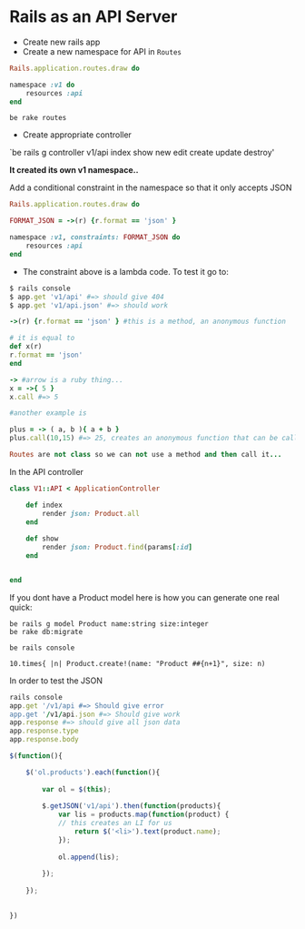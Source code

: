 # Rails as an API Server

* Create new rails app
* Create a new namespace for API in `Routes`

```ruby
Rails.application.routes.draw do

namespace :v1 do
	resources :api
end
```

`be rake routes`

* Create appropriate controller

`be rails g controller v1/api index show new edit create update destroy'

**It created its own v1 namespace..**

Add a conditional constraint in the namespace so that it only accepts JSON

```ruby
Rails.application.routes.draw do

FORMAT_JSON = ->(r) {r.format == 'json' }

namespace :v1, constraints: FORMAT_JSON do
	resources :api
end
```

* The constraint above is a lambda code. To test it go to:

```ruby
$ rails console
$ app.get 'v1/api' #=> should give 404
$ app.get 'v1/api.json' #=> should work
```

```ruby
->(r) {r.format == 'json' } #this is a method, an anonymous function

# it is equal to
def x(r)
r.format == 'json'
end

-> #arrow is a ruby thing...
x = ->{ 5 }
x.call #=> 5

#another example is

plus = -> ( a, b ){ a + b }
plus.call(10,15) #=> 25, creates an anonymous function that can be called

Routes are not class so we can not use a method and then call it...
```

In the API controller 

```ruby
class V1::API < ApplicationController

	def index
    	render json: Product.all
    end
    
    def show
	    render json: Product.find(params[:id]
    end


end
```

If you dont have a Product model here is how you can generate one real quick:

```
be rails g model Product name:string size:integer
be rake db:migrate

be rails console

10.times{ |n| Product.create!(name: "Product ##{n+1}", size: n)
```

In order to test the JSON

```ruby
rails console
app.get '/v1/api #=> Should give error
app.get '/v1/api.json #=> Should give work
app.response #=> should give all json data
app.response.type
app.response.body
```

```javascript
$(function(){

	$('ol.products').each(function(){
    
    	var ol = $(this);
        
        $.getJSON('v1/api').then(function(products){
        	var lis = products.map(function(product) {
            // this creates an LI for us 
            	return $('<li>').text(product.name); 
            });
            
            ol.append(lis);
            
        });
    
    });
    

})
```
